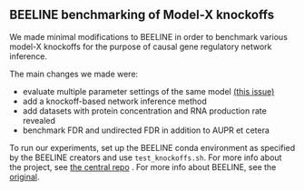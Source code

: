 ## BEELINE benchmarking of Model-X knockoffs

We made minimal modifications to BEELINE in order to benchmark various model-X knockoffs for the purpose of causal gene regulatory network inference.

The main changes we made were:

- evaluate multiple parameter settings of the same model [(this issue)](https://github.com/Murali-group/Beeline/issues/59)
- add a knockoff-based network inference method
- add datasets with protein concentration and RNA production rate revealed
- benchmark FDR and undirected FDR in addition to AUPR et cetera

To run our experiments, set up the BEELINE conda environment as specified by the BEELINE creators and use `test_knockoffs.sh`. For more info about the project, see [the central repo](https://github.com/ekernf01/knockoffs_paper) . For more info about BEELINE, see the [original](https://github.com/Murali-group/Beeline/).
